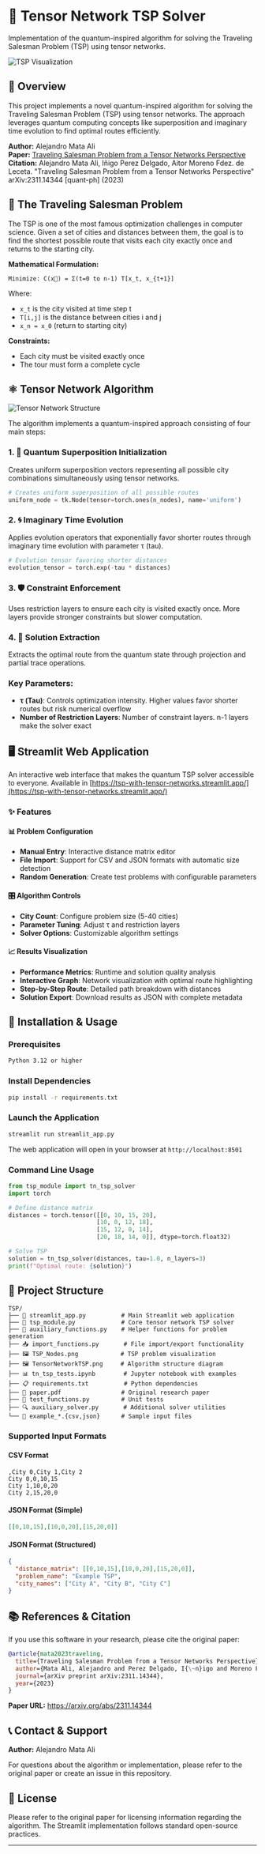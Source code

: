 # 🧭 Tensor Network TSP Solver

Implementation of the quantum-inspired algorithm for solving the Traveling Salesman Problem (TSP) using tensor networks.

![TSP Visualization](TSP_Nodes.png)

## 📖 Overview

This project implements a novel quantum-inspired algorithm for solving the Traveling Salesman Problem (TSP) using tensor networks. The approach leverages quantum computing concepts like superposition and imaginary time evolution to find optimal routes efficiently.

**Author:** Alejandro Mata Ali  
**Paper:** [Traveling Salesman Problem from a Tensor Networks Perspective](https://arxiv.org/abs/2311.14344)  
**Citation:** Alejandro Mata Ali, Iñigo Perez Delgado, Aitor Moreno Fdez. de Leceta. "Traveling Salesman Problem from a Tensor Networks Perspective" arXiv:2311.14344 [quant-ph] (2023)

## 🎯 The Traveling Salesman Problem

The TSP is one of the most famous optimization challenges in computer science. Given a set of cities and distances between them, the goal is to find the shortest possible route that visits each city exactly once and returns to the starting city.

**Mathematical Formulation:**
```
Minimize: C(x⃗) = Σ(t=0 to n-1) T[x_t, x_{t+1}]
```
Where:
- `x_t` is the city visited at time step t
- `T[i,j]` is the distance between cities i and j  
- `x_n = x_0` (return to starting city)

**Constraints:**
- Each city must be visited exactly once
- The tour must form a complete cycle

## ⚛️ Tensor Network Algorithm

![Tensor Network Structure](TensorNetworkTSP.png)

The algorithm implements a quantum-inspired approach consisting of four main steps:

### 1. 🔄 Quantum Superposition Initialization
Creates uniform superposition vectors representing all possible city combinations simultaneously using tensor networks.

```python
# Creates uniform superposition of all possible routes
uniform_node = tk.Node(tensor=torch.ones(n_nodes), name='uniform')
```

### 2. 🌀 Imaginary Time Evolution  
Applies evolution operators that exponentially favor shorter routes through imaginary time evolution with parameter τ (tau).

```python
# Evolution tensor favoring shorter distances
evolution_tensor = torch.exp(-tau * distances)
```

### 3. 🛡️ Constraint Enforcement
Uses restriction layers to ensure each city is visited exactly once. More layers provide stronger constraints but slower computation.

### 4. 🎯 Solution Extraction
Extracts the optimal route from the quantum state through projection and partial trace operations.

### Key Parameters:
- **τ (Tau)**: Controls optimization intensity. Higher values favor shorter routes but risk numerical overflow
- **Number of Restriction Layers**: Number of constraint layers. n-1 layers make the solver exact

## 🖥️ Streamlit Web Application

An interactive web interface that makes the quantum TSP solver accessible to everyone. Available in [https://tsp-with-tensor-networks.streamlit.app/](https://tsp-with-tensor-networks.streamlit.app/)

### ✨ Features

#### 📊 Problem Configuration
- **Manual Entry**: Interactive distance matrix editor
- **File Import**: Support for CSV and JSON formats with automatic size detection
- **Random Generation**: Create test problems with configurable parameters

#### 🎛️ Algorithm Controls
- **City Count**: Configure problem size (5-40 cities)
- **Parameter Tuning**: Adjust τ and restriction layers
- **Solver Options**: Customizable algorithm settings

#### 📈 Results Visualization
- **Performance Metrics**: Runtime and solution quality analysis
- **Interactive Graph**: Network visualization with optimal route highlighting
- **Step-by-Step Route**: Detailed path breakdown with distances
- **Solution Export**: Download results as JSON with complete metadata


## 🚀 Installation & Usage

### Prerequisites
```bash
Python 3.12 or higher
```

### Install Dependencies
```bash
pip install -r requirements.txt
```

### Launch the Application
```bash
streamlit run streamlit_app.py
```

The web application will open in your browser at `http://localhost:8501`

### Command Line Usage
```python
from tsp_module import tn_tsp_solver
import torch

# Define distance matrix
distances = torch.tensor([[0, 10, 15, 20],
                         [10, 0, 12, 18], 
                         [15, 12, 0, 14],
                         [20, 18, 14, 0]], dtype=torch.float32)

# Solve TSP
solution = tn_tsp_solver(distances, tau=1.0, n_layers=3)
print(f"Optimal route: {solution}")
```

## 📁 Project Structure

```
TSP/
├── 📄 streamlit_app.py          # Main Streamlit web application
├── 🧠 tsp_module.py             # Core tensor network TSP solver
├── 🔧 auxiliary_functions.py    # Helper functions for problem generation
├── 📥 import_functions.py       # File import/export functionality
├── 🖼️ TSP_Nodes.png            # TSP problem visualization
├── 🖼️ TensorNetworkTSP.png     # Algorithm structure diagram
├── 📊 tn_tsp_tests.ipynb        # Jupyter notebook with examples
├── 📋 requirements.txt          # Python dependencies
├── 📄 paper.pdf                 # Original research paper
├── 🧪 test_functions.py         # Unit tests
├── 🔍 auxiliary_solver.py       # Additional solver utilities
└── 📂 example_*.{csv,json}      # Sample input files
```

### Supported Input Formats

#### CSV Format
```csv
,City 0,City 1,City 2
City 0,0,10,15
City 1,10,0,20  
City 2,15,20,0
```

#### JSON Format (Simple)
```json
[[0,10,15],[10,0,20],[15,20,0]]
```

#### JSON Format (Structured)
```json
{
  "distance_matrix": [[0,10,15],[10,0,20],[15,20,0]],
  "problem_name": "Example TSP",
  "city_names": ["City A", "City B", "City C"]
}
```

## 📚 References & Citation

If you use this software in your research, please cite the original paper:

```bibtex
@article{mata2023traveling,
  title={Traveling Salesman Problem from a Tensor Networks Perspective},
  author={Mata Ali, Alejandro and Perez Delgado, I{\~n}igo and Moreno Fdez. de Leceta, Aitor},
  journal={arXiv preprint arXiv:2311.14344},
  year={2023}
}
```

**Paper URL:** https://arxiv.org/abs/2311.14344

## 📞 Contact & Support

**Author:** Alejandro Mata Ali  

For questions about the algorithm or implementation, please refer to the original paper or create an issue in this repository.

## 📄 License

Please refer to the original paper for licensing information regarding the algorithm. The Streamlit implementation follows standard open-source practices.

---

